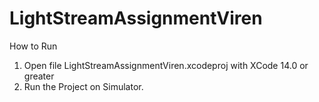 # LightStreamAssignmentViren

How to Run
1. Open file LightStreamAssignmentViren.xcodeproj with XCode 14.0 or greater
2. Run the Project on Simulator. 
